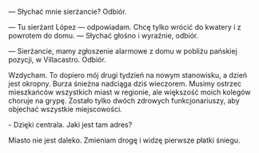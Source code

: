 <p>— Słychać mnie sierżancie? Odbiór.</p>
<p>— Tu sierżant López — odpowiadam. Chcę tylko wrócić do kwatery i z powrotem do domu. — Słychać głośno i wyraźnie, odbiór.</p>
<p>— Sierżancie, mamy zgłoszenie alarmowe z domu w pobliżu pańskiej pozycji, w Villacastro. Odbiór.</p>
<p>Wzdycham. To dopiero mój drugi tydzień na nowym stanowisku, a dzień jest okropny. Burza śnieżna nadciąga dziś wieczorem.
Musimy ostrzec mieszkańców wszystkich miast w regionie, ale większość moich kolegów choruje na grypę. Zostało tylko dwóch zdrowych funkcjonariuszy,
aby objechać wszystkie miejscowości.</p>
<p>- Dzięki centrala. Jaki jest tam adres?</p>
<p>Miasto nie jest daleko. Zmieniam drogę i widzę pierwsze płatki śniegu.</p>
